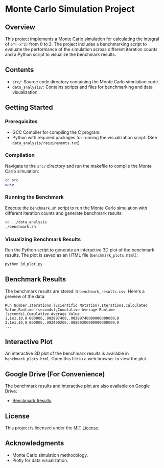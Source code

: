# Monte Carlo Simulation Project

## Overview
This project implements a Monte Carlo simulation for calculating the integral of `e^(-x^2)` from 0 to 2. The project includes a benchmarking script to evaluate the performance of the simulation across different iteration counts and a Python script to visualize the benchmark results.

## Contents
- `src/`: Source code directory containing the Monte Carlo simulation code.
- `data_analysis/`: Contains scripts and files for benchmarking and data visualization.

## Getting Started
### Prerequisites
- GCC Compiler for compiling the C program.
- Python with required packages for running the visualization script. (See `data_analysis/requirements.txt`)

### Compilation
Navigate to the `src/` directory and run the makefile to compile the Monte Carlo simulation:
```bash
cd src
make
```

### Running the Benchmark
Execute the `benchmark.sh` script to run the Monte Carlo simulation with different iteration counts and generate benchmark results:
```bash
cd ../data_analysis
./benchmark.sh
```

### Visualizing Benchmark Results
Run the Python script to generate an interactive 3D plot of the benchmark results. The plot is saved as an HTML file (`benchmark_plots.html`):
```bash
python 3d_plot.py
```

## Benchmark Results
The benchmark results are stored in `benchmark_results.csv`. Here's a preview of the data:

```csv
Run Number,Iterations (Scientific Notation),Iterations,Calculated Value,Runtime (seconds),Cumulative Average Runtime (seconds),Cumulative Average Value
1,1e1,10,0.000000,.002897400,.00289740000000000000,0
2,1e1,10,0.000000,.002490200,.00269380000000000000,0
...
```

## Interactive Plot
An interactive 3D plot of the benchmark results is available in `benchmark_plots.html`. Open this file in a web browser to view the plot.

## Google Drive (For Convenience)
The benchmark results and interactive plot are also available on Google Drive:
- [Benchmark Results](https://docs.google.com/document/d/1-tqmsfsKB2vURN7ePoM3lpCS2OgKl74kxCkrJG1NXZQ/edit#heading=h.jiz15jnvjvx2)

## License
This project is licensed under the [MIT License](LICENSE).

## Acknowledgments
- Monte Carlo simulation methodology.
- Plotly for data visualization.

